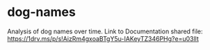# dog-names
Analysis of dog names over time.
Link to Documentation shared file: https://1drv.ms/p/s!AizRm4gxoaBTgY5u-IAKeyTZ346PHg?e=u03llt
